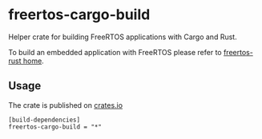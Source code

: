 # freertos-cargo-build
Helper crate for building FreeRTOS applications with Cargo and Rust.

To build an embedded application with FreeRTOS please refer 
to [freertos-rust home](https://github.com/lobaro/FreeRTOS-rust).


## Usage

The crate is published on [crates.io](https://crates.io/crates/freertos-rust)

    [build-dependencies]
    freertos-cargo-build = "*"